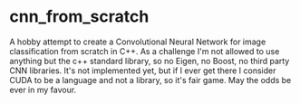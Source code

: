 # cnn_from_scratch
A hobby attempt to create a Convolutional Neural Network for image classification from scratch in C++.
As a challenge I'm not allowed to use anything but the c++ standard library, so no Eigen, no Boost, no third party CNN libraries.
It's not implemented yet, but if I ever get there I consider CUDA to be a language and not a library, so it's fair game.
May the odds be ever in my favour.
